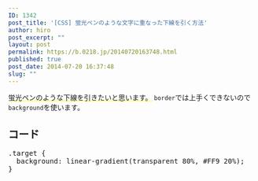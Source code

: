 ```yaml
---
ID: 1342
post_title: '[CSS] 蛍光ペンのような文字に重なった下線を引く方法'
author: hiro
post_excerpt: ""
layout: post
permalink: https://b.0218.jp/20140720163748.html
published: true
post_date: 2014-07-20 16:37:48
slug: ""
---
```

<span style="background: linear-gradient(transparent 80%, #FF9 20%);">蛍光ペンのような下線を引きたいと思います。</span>
<code>border</code>では上手くできないので<code>background</code>を使います。
<!--more-->
<h2>コード</h2>
<pre class="prettyprint linenums lang-css">.target {
  background: linear-gradient(transparent 80%, #FF9 20%);
}
</pre>